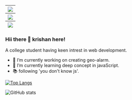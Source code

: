 

<table align="center">
<thead>
<tr>
<th style="text-align:center"><img src="https://komarev.com/ghpvc/?username=krishan-here"></th>
</tr>
<tr>
<th style="text-align:center"><img src="https://github-readme-streak-stats.herokuapp.com/?user=krishan-here&theme=tokyonight"></th>
</tr>
<tr>
<th style="text-align:center"><img src="https://github-readme-stats.vercel.app/api?username=krishan-here"></th>
</tr>
</thead>
</table>

### Hii there 👋 krishan here!
A college student having keen intrest in web development.

- 🔭 I’m currently working on creating geo-alarm.
- 🌱 I’m currently learning deep concept in javaScript.
- 📚 following 'you don't know js'.

[![Top Langs](https://github-readme-stats.vercel.app/api/top-langs/?username=krishan-here)](https://github.com/anuraghazra/github-readme-stats)

![GitHub stats](https://github-readme-stats.vercel.app/api?username=krishan-here&show_icons=true) 



